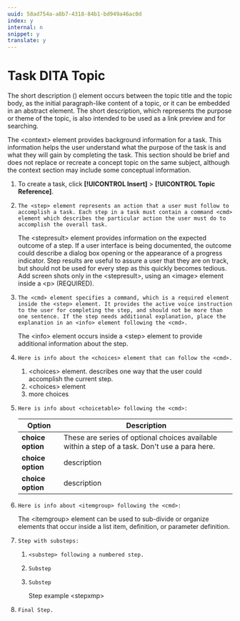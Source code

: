 ```yaml
---
uuid: 58ad754a-a8b7-4318-84b1-bd949a46ac0d
index: y
internal: n
snippet: y
translate: y
---
```


# Task DITA Topic

The short description (<shortdesc>) element occurs between the topic title and the topic body, as the initial paragraph-like content of a topic, or it can be embedded in an abstract element. The short description, which represents the purpose or theme of the topic, is also intended to be used as a link preview and for searching.

The &lt;context&gt; element provides background information for a task. This information helps the user understand what the purpose of the task is and what they will gain by completing the task. This section should be brief and does not replace or recreate a concept topic on the same subject, although the context section may include some conceptual information.

1. To create a task, click **[!UICONTROL Insert]** > **[!UICONTROL Topic Reference]**.
1. `The <step> element represents an action that a user must follow to accomplish a task. Each step in a task must contain a command <cmd> element which describes the particular action the user must do to accomplish the overall task.`

   The &lt;stepresult&gt; element provides information on the expected outcome of a step. If a user interface is being documented, the outcome could describe a dialog box opening or the appearance of a progress indicator. Step results are useful to assure a user that they are on track, but should not be used for every step as this quickly becomes tedious. Add screen shots only in the &lt;stepresult&gt;, using an &lt;image&gt; element inside a &lt;p&gt; (REQUIRED).

1. `The <cmd> element specifies a command, which is a required element inside the <step> element. It provides the active voice instruction to the user for completing the step, and should not be more than one sentence. If the step needs additional explanation, place the explanation in an <info> element following the <cmd>.` 

   The &lt;info&gt; element occurs inside a &lt;step&gt; element to provide additional information about the step. 

1. `Here is info about the <choices> element that can follow the <cmd>.`

    1. &lt;choices&gt; element. describes one way that the user could accomplish the current step.    
    1. &lt;choices&gt; element    
    1. more choices

1. `Here is info about <choicetable> following the <cmd>:` 

   | Option |Description |
   |---|---|
   | **choice option** | These are series of optional choices available within a step of a task. Don't use a para here.  |
   | **choice option** |description |
   | **choice option** |description |

1. `Here is info about <itemgroup> following the <cmd>:`

   The &lt;itemgroup&gt; element can be used to sub-divide or organize elements that occur inside a list item, definition, or parameter definition. 

1. `Step with substeps:`

    1. `<substep> following a numbered step.`    
    1. `Substep`    
    1. `Substep`     
    
       Step example &lt;stepxmp&gt;

1. `Final Step.`

